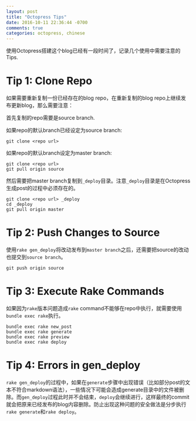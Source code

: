 ```yaml
---
layout: post
title: "Octopress Tips"
date: 2016-10-11 22:36:44 -0700
comments: true
categories: octopress, chinese
---
```


使用Octopress搭建这个blog已经有一段时间了，记录几个使用中需要注意的Tips.

# Tip 1: Clone Repo

如果需要重新复制一份已经存在的blog repo，在重新复制的blog repo上继续发布更新blog，那么需要注意：

首先复制的repo需要是source branch. 

如果repo的默认branch已经设定为source branch:

```
git clone <repo url>
```

如果repo的默认branch设定为master branch:

```
git clone <repo url>
git pull origin source
```

然后需要把master branch复制到```_deploy```目录。注意```_deploy```目录是在Octopress生成post的过程中必须存在的。

```
git clone <repo url> _deploy
cd _deploy
git pull origin master
```

# Tip 2: Push Changes to Source

使用```rake gen_deploy```将改动发布到```master branch```之后，还需要把source的改动也提交到```source branch```。

```
git push origin source
```

# Tip 3: Execute Rake Commands

如果因为```rake```版本问题造成```rake``` command不能够在repo中执行，就需要使用```bundle exec rake```执行。

```
bundle exec rake new_post
bundle exec rake generate
bundle exec rake preview
bundle exec rake deploy
```

# Tip 4: Errors in gen_deploy

```rake gen_deploy```的过程中，如果在```generate```步骤中出现错误（比如部分post的文本不符合markdown语法），一些情况下可能会造成generate目录中的文件被删除。而```gen_deploy```过程此时并不会结束，```deploy```会继续进行，这样最终的commit就会把原来已经发布的blog内容删除。防止出现这种问题的安全做法是分步执行```rake generate```和```rake deploy```。
